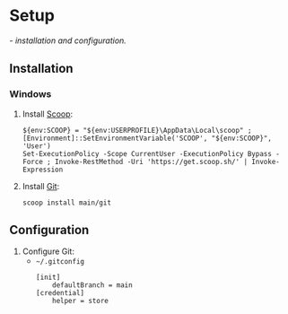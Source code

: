 # Setup

*- installation and configuration.*

## Installation

### Windows

1. Install [Scoop](https://scoop.sh/):
    ```posh
    ${env:SCOOP} = "${env:USERPROFILE}\AppData\Local\scoop" ; [Environment]::SetEnvironmentVariable('SCOOP', "${env:SCOOP}", 'User')
    Set-ExecutionPolicy -Scope CurrentUser -ExecutionPolicy Bypass -Force ; Invoke-RestMethod -Uri 'https://get.scoop.sh/' | Invoke-Expression
    ```
1. Install [Git](https://gitforwindows.org/):
    ```posh
    scoop install main/git
    ```

## Configuration

1. Configure Git:
    - `~/.gitconfig`
        ```gitconfig
        [init]
            defaultBranch = main
        [credential]
            helper = store
        ```
